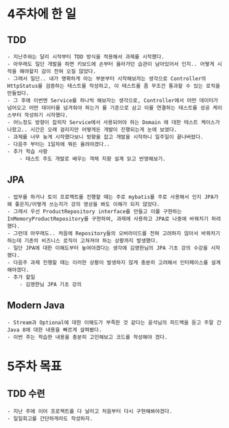# 4주차에 한 일
## TDD
    - 지난주와는 달리 시작부터 TDD 방식을 적용해서 과제를 시작했다.
    - 아무래도 일단 개발을 하면 키보드에 손부터 올라가던 습관이 남아있어서 인지.. 어떻게 시작을 해야할지 감이 전혀 오질 않았다.
    - 그래서 일단.. 내가 명확하게 아는 부분부터 시작해보자는 생각으로 Controller의 HttpStatus를 검증하는 테스트를 작성하고, 이 테스트를 좀 무조건 통과할 수 있는 로직을 만들었다.
    - 그 후에 이번엔 Service를 하나씩 해보자는 생각으로, Controller에서 어떤 데이터가 넘어오고 어떤 데이터를 넘겨줘야 하는가 를 기준으로 삼고 이를 연결하는 테스트를 성공 케이스부터 작성하기 시작했다.
    - 어느정도 방향이 잡히자 Service에서 사용되어야 하는 Domain 에 대한 테스트 케이스가 나왔고.. 시간은 오래 걸리지만 어떻게든 개발이 진행되는게 눈에 보였다.
    - 과제를 너무 늦게 시작했다보니 방향을 잡고 개발을 시작하니 일주일이 끝나버렸다.
    - 다음주 부터는 1일차에 뭐든 올려야겠다..
    - 추가 학습 사항
        - 테스트 주도 개발로 배우는 객체 지향 설계 읽고 반영해보기.

## JPA
    - 업무를 하거나 토이 프로젝트를 진행할 때는 주로 mybatis를 주로 사용해서 인지 JPA가 왜 좋은지/어떻게 쓰는지가 강의 영상을 봐도 이해가 되지 않았다.
    - 그래서 우선 ProductRepository interface를 만들고 이를 구현하는 InMemoryProductRepository를 구현하여, 과제에 사용하고 JPA로 나중에 바꿔치기 하려했다.
    - 그런데 아무래도.. 처음에 Repository들의 오버라이드를 전혀 고려하지 않아서 바꿔치기 하는데 기존의 비즈니스 로직이 고쳐져야 하는 상황까지 발생했다.
    - 일단 JPA에 대한 이해도부터 높여야겠다는 생각에 김영한님의 JPA 기초 강의 수강을 시작했다.
    - 다음주 과제 진행할 때는 이러한 상황이 발생하지 않게 충분히 고려해서 인터페이스를 설계 해야겠다.
    - 추가 할일
        - 김영한님 JPA 기초 강의
        
## Modern Java
    - Stream과 Optional에 대한 이해도가 부족한 것 같다는 윤석님의 피드백을 듣고 주말 간 Java 8에 대한 내용을 빠르게 살펴봤다.
    - 이번 주는 학습한 내용을 충분히 고민해보고 코드를 작성해야 겠다.
    
# 5주차 목표
## TDD 수련
    - 지난 주에 이어 프로젝트를 다 날리고 처음부터 다시 구현해봐야겠다.
    - 일일회고를 간단하게라도 작성하자.
